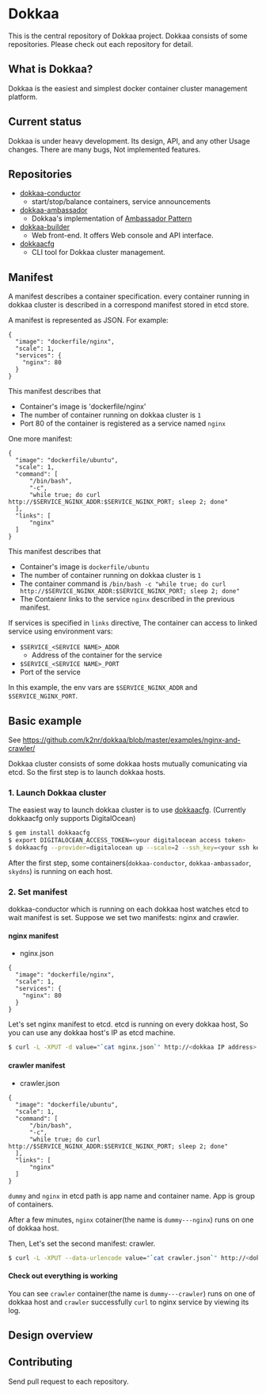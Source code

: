 # Dokkaa

This is the central repository of Dokkaa project.
Dokkaa consists of some repositories.
Please check out each repository for detail.

## What is Dokkaa?

Dokkaa is the easiest and simplest docker container cluster management platform.

## Current status

Dokkaa is under heavy development. Its design, API, and any other Usage changes. There are many bugs, Not implemented features.

## Repositories

* [dokkaa-conductor](https://github.com/k2nr/dokkaa-conductor)
  * start/stop/balance containers, service announcements
* [dokkaa-ambassador](https://github.com/k2nr/dokkaa-ambassador)
  * Dokkaa's implementation of [Ambassador Pattern](https://docs.docker.com/articles/ambassador_pattern_linking/)
* [dokkaa-builder](https://github.com/k2nr/dokkaa-builder)
  * Web front-end. It offers Web console and API interface.
* [dokkaacfg](https://github.com/k2nr/dokkaacfg)
  * CLI tool for Dokkaa cluster management.

## Manifest

A manifest describes a container specification. every container running in dokkaa cluster is described in a correspond manifest stored in etcd store.

A manifest is represented as JSON. For example:

```
{
  "image": "dockerfile/nginx",
  "scale": 1,
  "services": {
    "nginx": 80
  }
}
```

This manifest describes that

* Container's image is 'dockerfile/nginx'
* The number of container running on dokkaa cluster is `1`
* Port 80 of the container is registered as a service named `nginx`

One more manifest:

```
{
  "image": "dockerfile/ubuntu",
  "scale": 1,
  "command": [
      "/bin/bash",
      "-c",
      "while true; do curl http://$SERVICE_NGINX_ADDR:$SERVICE_NGINX_PORT; sleep 2; done"
  ],
  "links": [
      "nginx"
  ]
}
```

This manifest describes that

* Container's image is `dockerfile/ubuntu`
* The number of container running on dokkaa cluster is `1`
* The container command is `/bin/bash -c "while true; do curl http://$SERVICE_NGINX_ADDR:$SERVICE_NGINX_PORT; sleep 2; done"`
* The Contaienr links to the service `nginx` described in the previous manifest.

If services is specified in `links` directive, The container can access to linked service using environment vars:

* `$SERVICE_<SERVICE NAME>_ADDR`
  * Address of the container for the service
*  `$SERVICE_<SERVICE NAME>_PORT`
  * Port of the service

In this example, the env vars are `$SERVICE_NGINX_ADDR` and `$SERVICE_NGINX_PORT`.

## Basic example

See https://github.com/k2nr/dokkaa/blob/master/examples/nginx-and-crawler/

Dokkaa cluster consists of some dokkaa hosts mutually comunicating via etcd. So the first step is to launch dokkaa hosts.

### 1. Launch Dokkaa cluster

The easiest way to launch dokkaa cluster is to use [dokkaacfg](https://github.com/k2nr/dokkaacfg).
(Currently dokkaacfg only supports DigitalOcean)

```bash
$ gem install dokkaacfg
$ export DIGITALOCEAN_ACCESS_TOKEN=<your digitalocean access token>
$ dokkaacfg --provider=digitalocean up --scale=2 --ssh_key=<your ssh key name>
```

After the first step, some containers(`dokkaa-conductor`, `dokkaa-ambassador`, `skydns`) is running on each host.

### 2. Set manifest

dokkaa-conductor which is running on each dokkaa host watches etcd to wait manifest is set.
Suppose we set two manifests: nginx and crawler.

#### nginx manifest

* nginx.json

```
{
  "image": "dockerfile/nginx",
  "scale": 1,
  "services": {
    "nginx": 80
  }
}
```

Let's set nginx manifest to etcd. etcd is running on every dokkaa host, So you can use any dokkaa host's IP as etcd machine.

```bash
$ curl -L -XPUT -d value="`cat nginx.json`" http://<dokkaa IP address>:4001/v2/keys/apps/dummy/nginx/manifest
```

#### crawler manifest

* crawler.json

```
{
  "image": "dockerfile/ubuntu",
  "scale": 1,
  "command": [
      "/bin/bash",
      "-c",
      "while true; do curl http://$SERVICE_NGINX_ADDR:$SERVICE_NGINX_PORT; sleep 2; done"
  ],
  "links": [
      "nginx"
  ]
}
```

`dummy` and `nginx` in etcd path is app name and container name. App is group of containers.

After a few minutes, `nginx` cotainer(the name is `dummy---nginx`) runs on one of dokkaa host.

Then, Let's set the second manifest: crawler.

```bash
$ curl -L -XPUT --data-urlencode value="`cat crawler.json`" http://<dokkaa IP address>:4001/v2/keys/apps/dummy/crawler/manifest
```

#### Check out everything is working

You can see `crawler` container(the name is `dummy---crawler`) runs on one of dokkaa host and `crawler` successfully `curl` to nginx service by viewing its log.

## Design overview

## Contributing

Send pull request to each repository.
